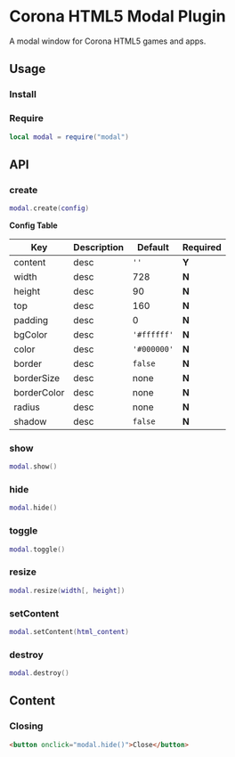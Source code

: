 # Corona HTML5 Modal Plugin

A modal window for Corona HTML5 games and apps.

## Usage

### Install

### Require

```lua
local modal = require("modal")
```

## API

### create

```lua
modal.create(config)
```

__Config Table__

|Key|Description|Default|Required|
|---|-----------|-------|--------|
|content|desc|`''`|__Y__|
|width|desc|728|__N__|
|height|desc|90|__N__|
|top|desc|160|__N__|
|padding|desc|0|__N__|
|bgColor|desc|`'#ffffff'`|__N__|
|color|desc|`'#000000'`|__N__|
|border|desc|`false`|__N__|
|borderSize|desc|none|__N__|
|borderColor|desc|none|__N__|
|radius|desc|none|__N__|
|shadow|desc|`false`|__N__|


### show

```lua
modal.show()
```

### hide

```lua
modal.hide()
```

### toggle

```lua
modal.toggle()
```

### resize

```lua
modal.resize(width[, height])
```

### setContent

```lua
modal.setContent(html_content)
```

### destroy

```lua
modal.destroy()
```

## Content

### Closing

```html
<button onclick="modal.hide()">Close</button>
```